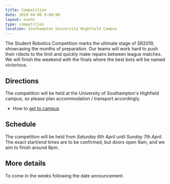```yaml
---
title: Competition
date: 2019-04-06 9:00:00
layout: event
type: competition
location: Southampton University Highfield Campus
---
```


The Student Robotics Competition marks the ultimate stage of SR2019, showcasing the months of preparation. Our teams will work hard to push their robots to the limit and quickly make repairs between league matches. We will finish the weekend with the finals where the best bots will be named victorious.

## Directions

The competition will be held at the University of Southampton's Highfield campus, so please plan accommodation / transport accordingly. 

* How to [get to campus][soton-campus-directions]

## Schedule

The competition will be held from *Saturday 6th April* until *Sunday 7th April*. The exact start/end times are to be confirmed, but doors open 9am, and we aim to finish around 6pm.

## More details

To come in the weeks following the date announcement.

[teams-contact]: mailto:teams@studentrobotics.org
[soton-campus-directions]: http://www.southampton.ac.uk/about/visit/getting-to-our-campuses.page